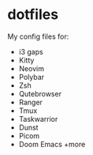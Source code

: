 # dotfiles

My config files for: 

- i3 gaps
- Kitty
- Neovim
- Polybar 
- Zsh
- Qutebrowser
- Ranger
- Tmux
- Taskwarrior
- Dunst
- Picom
- Doom Emacs
+more
